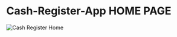 # Cash-Register-App HOME PAGE
![Cash Register Home](https://github.com/Sarathkumardunga/Cash-Register-App/assets/88503678/c0ea1757-d7e6-411c-98f5-04189f5e4fac)
